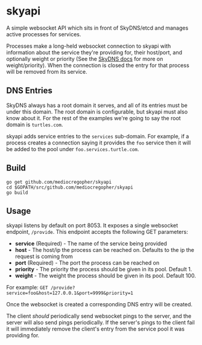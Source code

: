 # skyapi

A simple websocket API which sits in front of SkyDNS/etcd and manages active
processes for services.

Processes make a long-held websocket connection to skyapi with information about
the service they're providing for, their host/port, and optionally weight or
priority (See the [SkyDNS docs](https://github.com/skynetservices/skydns) for
more on weight/priority). When the connection is closed the entry for that
process will be removed from its service.

## DNS Entries

SkyDNS always has a root domain it serves, and all of its entries must be under
this domain. The root domain is configurable, but skyapi must also know about
it. For the rest of the examples we're going to say the root domain is
`turtles.com`.

skyapi adds service entries to the `services` sub-domain. For example, if a
process creates a connection saying it provides the `foo` service then it will
be added to the pool under `foo.services.turtle.com`.

## Build

    go get github.com/mediocregopher/skyapi
    cd $GOPATH/src/github.com/mediocregopher/skyapi
    go build

## Usage

skyapi listens by default on port 8053. It exposes a single websocket endpoint,
`/provide`. This endpoint accepts the following GET parameters:

* **service** (Required) - The name of the service being provided
* **host** - The host/ip the process can be reached on. Defaults to the ip the
  request is coming from
* **port** (Required) - The port the process can be reached on
* **priority** - The priority the process should be given in its pool. Default 1.
* **weight** - The weight the process should be given in its pool. Default 100.

For example: `GET /provide?service=foo&host=127.0.0.1&port=9999&priority=1`

Once the websocket is created a corresponding DNS entry will be created.

The client *should* periodically send websocket pings to the server, and the
server will also send pings periodically. If the server's pings to the client
fail it will immediately remove the client's entry from the service pool it was
providing for.
